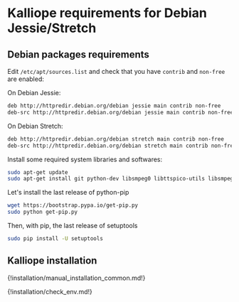 # Kalliope requirements for Debian Jessie/Stretch

## Debian packages requirements

Edit `/etc/apt/sources.list` and check that you have `contrib` and `non-free` are enabled:

On Debian Jessie:
```bash
deb http://httpredir.debian.org/debian jessie main contrib non-free
deb-src http://httpredir.debian.org/debian jessie main contrib non-free
```

On Debian Stretch:
```bash
deb http://httpredir.debian.org/debian stretch main contrib non-free
deb-src http://httpredir.debian.org/debian stretch main contrib non-free
```

Install some required system libraries and softwares:

```bash
sudo apt-get update
sudo apt-get install git python-dev libsmpeg0 libttspico-utils libsmpeg0 flac libffi-dev libffi-dev libssl-dev portaudio19-dev build-essential libssl-dev libffi-dev sox libatlas3-base mplayer libav-tools
```

Let's install the last release of python-pip
```bash
wget https://bootstrap.pypa.io/get-pip.py
sudo python get-pip.py
```

Then, with pip, the last release of setuptools
```bash
sudo pip install -U setuptools
```
## Kalliope installation

{!installation/manual_installation_common.md!}

{!installation/check_env.md!}
